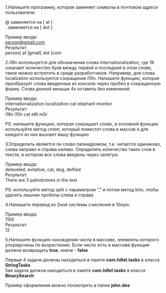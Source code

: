 1.Напишите программу, которая заменяет символы в почтовом адресе пользователя:

@ заменяется на [ at ]<br/>
. заменяется на [ dot ]

Пример ввода:<br/>
person@gmail.com<br/>
Результат:<br/>
person[ at ]gmail[ dot ]com<br/>

2.i18n используется для обозначения слова internationalization, где 18 означает количество букв между первой и последней в этом слове, такое можно встретить в среде разработчиков. Например, для слова localization используется сокращение l10n.
Напишите функцию, которая преобразует слова введенные из консоли через пробел в сокращенную форму. Слова длиной меньше 4х оставить без изменений.

Пример ввода:<br/>
internationalization localization cat elephant monitor<br/>
Результат:<br/>
i18n l10n cat e6t m5r<br/>

PS: напишите функцию, которая сокращает слово, в основной функции используйте метод сплит, который поместит слова в массив и для каждого из них вызовет вашу функцию

3.Определить является ли слово палиндромом, т.е. читается одинаково, слева направо и справа налево.
Определить количество таких слов в тексте, в котором все слова введены через запятую.<br/>

Пример ввода:<br/>
deleveled, evitative, cat, dog, deified<br/>
Результат:<br/>
There are 3 palindromes in the text<br/>

PS: используйте метод split c параметром "," и потом метод trim, чтобы удалить лишние пробелы слева и справа<br/>

4.Напишите перевод из 2ной системы счисления в 10ную.<br/>

Пример ввода:<br/>
1100<br/>
Результат:<br/>
12<br/>

5.Напишите функцию нахождения числа в массиве, элементы которого упорядочены по возрастанию.
Если число есть в массиве функция должна возвращать **true**, иначе - **false**<br/>

Первые 4 задачи должны находиться в пакете **com.hillel.tasks** в классе **StringTasks**<br/>
5ая задача должна находиться в пакете **com.hillel.tasks** в классе **BinarySearch**<br/>

Пример оформления можно посмотреть в папке **john.doe**
